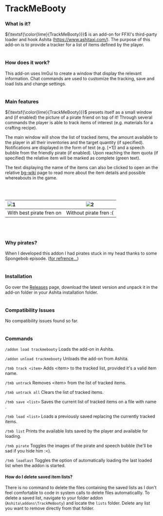 # TrackMeBooty

### What is it?
${\textsf{\color{lime}{TrackMeBooty}}}$ is an add-on for FFXI's third-party loader and hook Ashita (https://www.ashitaxi.com/).
The purpose of this add-on is to provide a tracker for a list of items defined by the player.
<br></br>

### How does it work?
This add-on uses ImGui to create a window that display the relevant information.
Chat commands are used to customize the tracking, save and load lists and change settings.
<br></br>

### Main features
${\textsf{\color{lime}{TrackMeBooty}}}$ presets itself as a small window and (if enabled) the picture of a pirate friend on top of it!
Through several commands the player is able to track items of interest (e.g. materials for a crafting recipe).

The main window will show the list of tracked items, the amount available to the player in all their inventories and the target quantity (if specified).
Notifications are displayed in the form of text (e.g. \[+1\]) and a speech bubble from the friendly pirate (if enabled).
Upon reaching the item quota (if specified) the relative item will be marked as complete (green text).

The text displaying the name of the items can also be clicked to open an the relative <a href="https://www.bg-wiki.com/" target="_blank">bg-wiki</a> page to read more about the item details and possible whereabouts in the game.

<br></br>

![1](https://github.com/user-attachments/assets/d3c14659-eec5-4a85-96ea-446118a8db27)|![2](https://github.com/user-attachments/assets/8bfa5ad6-8f4d-4313-b4e4-e68413362fd0)
:-------------------------|-------------------------
With best pirate fren on  | Without pirate fren :( 

<br></br>
      

### Why pirates?
When I developed this addon I had pirates stuck in my head thanks to some Spongebob episode.
(<a href="https://www.youtube.com/watch?v=gY_Evx9Kn4c" target="_blank">for refrence...</a>)
<br></br>

### Installation
Go over the <a href="https://github.com/ariel-logos/trackmebooty/releases" target="_blank">Releases</a> page, download the latest version and unpack it in the add-on folder in your Ashita installation folder.
<br></br>

### Compatibility Issues
No compatibility issues found so far.
<br></br>

### Commands
```/addon load trackmebooty``` Loads the add-on in Ashita.

```/addon unload trackmebooty``` Unloads the add-on from Ashita.

```/tmb track <item>``` Adds \<item\> to the tracked list, provided it's a valid item name.

```/tmb untrack``` Removes \<item\> from the list of tracked items.

```/tmb untrack all``` Clears the list of tracked items.

```/tmb save <list>``` Saves the current list of tracked items on a file with name <list>.

```/tmb load <list>``` Loads a previously saved <list> replacing the currently tracked items.

```/tmb list``` Prints the available lists saved by the player and available for loading.

```/tmb pirate``` Toggles the images of the pirate and speech bubble (he'll be sad if you hide him :<).

```/tmb loadlast``` Toggles the option of automatically loading the last loaded list when the addon is started.

#### How do I delete saved item lists?
There is no command to delete the files containing the saved lists as I don't feel comfortable to code in system calls to delete files automaticallly.
To delete a saved list, navigate to your folder addon (```Ashita\addons\TrackMeBooty```) and locate the ```lists``` folder.
Delete any list you want to remove directly from that folder.
<br></br>

